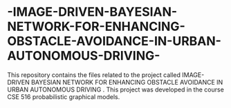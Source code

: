 # -IMAGE-DRIVEN-BAYESIAN-NETWORK-FOR-ENHANCING-OBSTACLE-AVOIDANCE-IN-URBAN-AUTONOMOUS-DRIVING-
This repository contains the files related to the project called   IMAGE-DRIVEN BAYESIAN NETWORK FOR  ENHANCING OBSTACLE AVOIDANCE IN URBAN  AUTONOMOUS DRIVING . This project was developed in the course  CSE 516 probabilistic graphical models.
